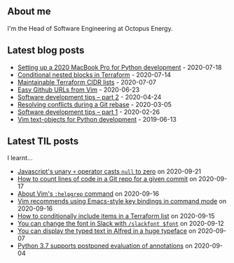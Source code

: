 ## About me
I'm the Head of Software Engineering at Octopus Energy.
## Latest blog posts
- [Setting up a 2020 MacBook Pro for Python development](https://codeinthehole.com/guides/settings-up-a-2020-macbook-for-python-development/) - 2020-07-18
- [Conditional nested blocks in Terraform](https://codeinthehole.com/tips/conditional-nested-blocks-in-terraform/) - 2020-07-14
- [Maintainable Terraform CIDR lists](https://codeinthehole.com/tips/terraform-cidrs/) - 2020-07-07
- [Easy Github URLs from Vim](https://codeinthehole.com/tips/easy-github-urls-from-vim/) - 2020-06-23
- [Software development tips – part 2](https://codeinthehole.com/tips/software-development-tips-part2/) - 2020-04-24
- [Resolving conflicts during a Git rebase](https://codeinthehole.com/guides/resolving-conflicts-during-a-git-rebase/) - 2020-03-05
- [Software development tips – part 1](https://codeinthehole.com/tips/software-development-tips-part1/) - 2020-02-26
- [Vim text-objects for Python development](https://codeinthehole.com/tips/vim-text-objects/) - 2019-06-13
## Latest TIL posts
I learnt...
- [Javascript's unary `+` operator casts `null` to zero](https://til.codeinthehole.com/posts/javascripts-unary-plus-operator-casts-null-to-zero/) on 2020-09-21
- [How to count lines of code in a Git repo for a given commit](https://til.codeinthehole.com/posts/how-to-count-lines-of-code-in-a-git-repo/) on 2020-09-17
- [About Vim's `:helpgrep` command](https://til.codeinthehole.com/posts/about-vims-helpgrep-command/) on 2020-09-16
- [Vim recommends using Emacs-style key bindings in command mode](https://til.codeinthehole.com/posts/vim-recommends-using-emacsstyle-key-bindings-in-command-mode/) on 2020-09-16
- [How to conditionally include items in a Terraform list](https://til.codeinthehole.com/posts/how-to-conditionally-include-items-in-a-terraform-list/) on 2020-09-15
- [You can change the font in Slack with `/slackfont $font`](https://til.codeinthehole.com/posts/you-can-change-the-font-in-slack-with-slackfont-font/) on 2020-09-12
- [You can display the typed text in Alfred in a huge typeface](https://til.codeinthehole.com/posts/you-can-display-the-typed-text-in-alfred-in-a-huge-typeface/) on 2020-09-07
- [Python 3.7 supports postponed evaluation of annotations](https://til.codeinthehole.com/posts/python-37-supports-postponed-evaluation-of-annotations/) on 2020-09-04
